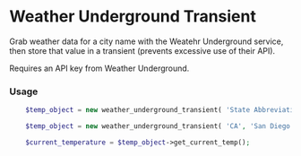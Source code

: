# Weather Underground Transient

Grab weather data for a city name with the Weatehr Underground service, then store that
value in a transient (prevents excessive use of their API).

Requires an API key from Weather Underground.

### Usage

```php
	$temp_object = new weather_underground_transient( 'State Abbreviation', 'City Name' );

	$temp_object = new weather_underground_transient( 'CA', 'San Diego' );

	$current_temperature = $temp_object->get_current_temp();
```
